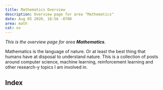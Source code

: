 ```yaml
---
title: Mathematics Overview
description: Overview page for area "Mathematics"
date: Aug 05 2020, 18:56 -0700
area: math
cat: ov
---
```


_This is the overview page for area **Mathematics**._

Mathematics is the language of nature. Or at least the best thing that humans
have at disposal to understand nature. This is a collection of posts around
computer science, machine learning, reinforcement learning
and other research-y topics I am involved in.

## Index

